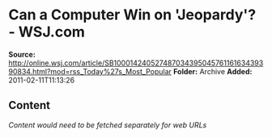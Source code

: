 # Can a Computer Win on 'Jeopardy'? - WSJ.com

**Source:** http://online.wsj.com/article/SB10001424052748703439504576116163439390834.html?mod=rss_Today%27s_Most_Popular
**Folder:** Archive
**Added:** 2011-02-11T11:13:26




## Content
*Content would need to be fetched separately for web URLs*
